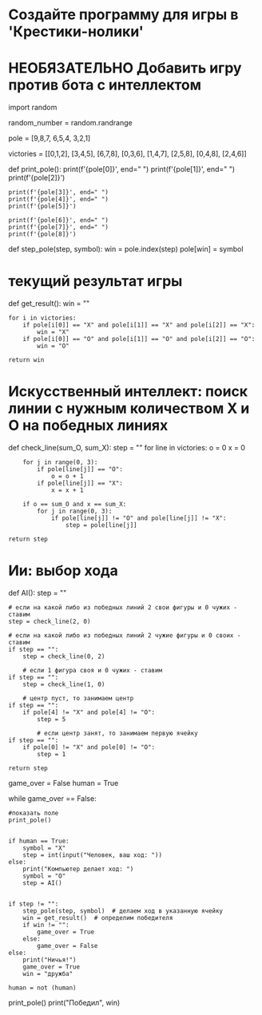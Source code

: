 # Создайте программу для игры в 'Крестики-нолики'
# НЕОБЯЗАТЕЛЬНО Добавить игру против бота с интеллектом


import random

random_number = random.randrange

pole = [9,8,7,
        6,5,4,
        3,2,1]

victories = [[0,1,2],
             [3,4,5],
             [6,7,8],
             [0,3,6],
             [1,4,7],
             [2,5,8],
             [0,4,8],
             [2,4,6]]


def print_pole():
    print(f'{pole[0]}', end=" ")
    print(f'{pole[1]}', end=" ")
    print(f'{pole[2]}')

    print(f'{pole[3]}', end=" ")
    print(f'{pole[4]}', end=" ")
    print(f'{pole[5]}')

    print(f'{pole[6]}', end=" ")
    print(f'{pole[7]}', end=" ")
    print(f'{pole[8]}')


def step_pole(step, symbol):
    win = pole.index(step)
    pole[win] = symbol


# текущий результат игры
def get_result():
    win = ""

    for i in victories:
        if pole[i[0]] == "X" and pole[i[1]] == "X" and pole[i[2]] == "X":
            win = "X"
        if pole[i[0]] == "O" and pole[i[1]] == "O" and pole[i[2]] == "O":
            win = "O"

    return win


# Искусственный интеллект: поиск линии с нужным количеством X и O на победных линиях
def check_line(sum_O, sum_X):
    step = ""
    for line in victories:
        o = 0
        x = 0

        for j in range(0, 3):
            if pole[line[j]] == "O":
                o = o + 1
            if pole[line[j]] == "X":
                x = x + 1

        if o == sum_O and x == sum_X:
            for j in range(0, 3):
                if pole[line[j]] != "O" and pole[line[j]] != "X":
                    step = pole[line[j]]

    return step


# Ии: выбор хода
def AI():
    step = ""

    # если на какой либо из победных линий 2 свои фигуры и 0 чужих - ставим
    step = check_line(2, 0)

    # если на какой либо из победных линий 2 чужие фигуры и 0 своих - ставим
    if step == "":
        step = check_line(0, 2)

        # если 1 фигура своя и 0 чужих - ставим
    if step == "":
        step = check_line(1, 0)

        # центр пуст, то занимаем центр
    if step == "":
        if pole[4] != "X" and pole[4] != "O":
            step = 5

            # если центр занят, то занимаем первую ячейку
    if step == "":
        if pole[0] != "X" and pole[0] != "O":
            step = 1

    return step

game_over = False
human = True

while game_over == False:

    #показать поле
    print_pole()


    if human == True:
        symbol = "X"
        step = int(input("Человек, ваш ход: "))
    else:
        print("Компьютер делает ход: ")
        symbol = "O"
        step = AI()


    if step != "":
        step_pole(step, symbol)  # делаем ход в указанную ячейку
        win = get_result()  # определим победителя
        if win != "":
            game_over = True
        else:
            game_over = False
    else:
        print("Ничья!")
        game_over = True
        win = "дружба"

    human = not (human)


print_pole()
print("Победил", win)
